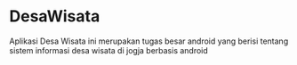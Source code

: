 # DesaWisata
Aplikasi Desa Wisata ini merupakan tugas besar android yang berisi tentang sistem informasi desa wisata di jogja berbasis android
